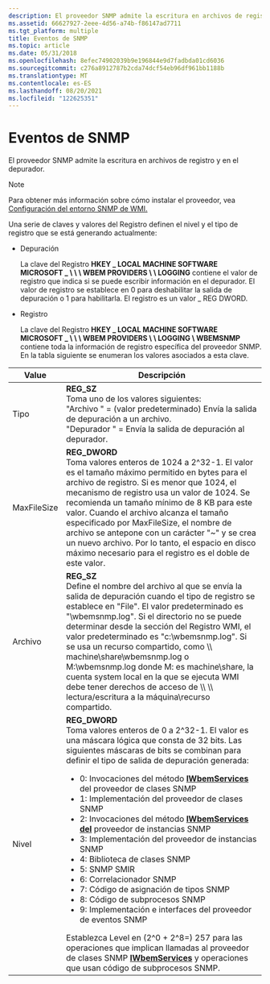 ```yaml
---
description: El proveedor SNMP admite la escritura en archivos de registro y en el depurador.
ms.assetid: 66627927-2eee-4d56-a74b-f86147ad7711
ms.tgt_platform: multiple
title: Eventos de SNMP
ms.topic: article
ms.date: 05/31/2018
ms.openlocfilehash: 8efec74902039b9e196844e9d7fadbda01cd6036
ms.sourcegitcommit: c276a8912787b2cda74dcf54eb96df961bb1188b
ms.translationtype: MT
ms.contentlocale: es-ES
ms.lasthandoff: 08/20/2021
ms.locfileid: "122625351"
---
```

# <a name="snmp-events"></a>Eventos de SNMP

El proveedor SNMP admite la escritura en archivos de registro y en el depurador.

> [!Note]  
> Para obtener más información sobre cómo instalar el proveedor, vea [Configuración del entorno SNMP de WMI.](setting-up-the-wmi-snmp-environment.md)

 

Una serie de claves y valores del Registro definen el nivel y el tipo de registro que se está generando actualmente:

-   Depuración

    La clave del Registro **HKEY \_ LOCAL MACHINE SOFTWARE MICROSOFT \_ \\ \\ \\ WBEM PROVIDERS \\ \\ LOGGING** contiene el valor de registro que indica si se puede escribir información en el depurador. El valor de registro se establece en 0 para deshabilitar la salida de depuración o 1 para habilitarla. El registro es un valor \_ REG DWORD.

-   Registro

    La clave del Registro **HKEY \_ LOCAL MACHINE SOFTWARE MICROSOFT \_ \\ \\ \\ WBEM PROVIDERS \\ \\ LOGGING \\ WBEMSNMP** contiene toda la información de registro específica del proveedor SNMP. En la tabla siguiente se enumeran los valores asociados a esta clave.



<table>
<colgroup>
<col  />
<col  />
</colgroup>
<thead>
<tr class="header">
<th>Value</th>
<th>Descripción</th>
</tr>
</thead>
<tbody>
<tr class="odd">
<td>Tipo</td>
<td><strong>REG_SZ</strong><br/> Toma uno de los valores siguientes:<br/> &quot;Archivo &quot; = (valor predeterminado) Envía la salida de depuración a un archivo.<br/> &quot;Depurador &quot; = Envía la salida de depuración al depurador.<br/></td>
</tr>
<tr class="even">
<td>MaxFileSize</td>
<td><strong>REG_DWORD</strong><br/> Toma valores enteros de 1024 a 2^32-1. El valor es el tamaño máximo permitido en bytes para el archivo de registro. Si es menor que 1024, el mecanismo de registro usa un valor de 1024. Se recomienda un tamaño mínimo de 8 KB para este valor. Cuando el archivo alcanza el tamaño especificado por MaxFileSize, el nombre de archivo se antepone con un carácter "~" y se crea un nuevo archivo. Por lo tanto, el espacio en disco máximo necesario para el registro es el doble de este valor.<br/></td>
</tr>
<tr class="odd">
<td>Archivo</td>
<td><strong>REG_SZ</strong><br/> Define el nombre del archivo al que se envía la salida de depuración cuando el tipo de registro se establece en "File". El valor predeterminado es <WBEMLOGS> "\wbemsnmp.log". Si el directorio no se puede determinar desde la sección del Registro WMI, el valor predeterminado <WBEMLOGS> es "c:\wbemsnmp.log". Si se usa un recurso compartido, como \\ machine\share\wbemsnmp.log o M:\wbemsnmp.log donde M: es machine\share, la cuenta system local en la que se ejecuta WMI debe tener derechos de acceso de \\ \\ lectura/escritura a la máquina\recurso compartido.<br/></td>
</tr>
<tr class="even">
<td>Nivel</td>
<td><strong>REG_DWORD</strong><br/> Toma valores enteros de 0 a 2^32-1. El valor es una máscara lógica que consta de 32 bits. Las siguientes máscaras de bits se combinan para definir el tipo de salida de depuración generada:<br/>
<ul>
<li>0: Invocaciones del método <a href="/windows/desktop/api/WbemCli/nn-wbemcli-iwbemservices"><strong>IWbemServices</strong></a> del proveedor de clases SNMP</li>
<li>1: Implementación del proveedor de clases SNMP</li>
<li>2: Invocaciones del método <a href="/windows/desktop/api/WbemCli/nn-wbemcli-iwbemservices"><strong>IWbemServices del</strong></a> proveedor de instancias SNMP</li>
<li>3: Implementación del proveedor de instancias SNMP</li>
<li>4: Biblioteca de clases SNMP</li>
<li>5: SNMP SMIR</li>
<li>6: Correlacionador SNMP</li>
<li>7: Código de asignación de tipos SNMP</li>
<li>8: Código de subprocesos SNMP</li>
<li>9: Implementación e interfaces del proveedor de eventos SNMP</li>
</ul>
Establezca Level en (2^0 + 2^8=) 257 para las operaciones que implican llamadas al proveedor de clases SNMP <a href="/windows/desktop/api/WbemCli/nn-wbemcli-iwbemservices"><strong>IWbemServices</strong></a> y operaciones que usan código de subprocesos SNMP.<br/></td>
</tr>
</tbody>
</table>



 

 

 




